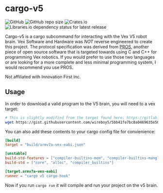 # cargo-v5
![GitHub](https://img.shields.io/github/license/vexrs-os/cargo-v5?style=flat-square)
![GitHub repo size](https://img.shields.io/github/repo-size/vexrs-os/cargo-v5?style=flat-square)
![Crates.io](https://img.shields.io/crates/v/cargo-v5?style=flat-square)
![Libraries.io dependency status for latest release](https://img.shields.io/librariesio/release/cargo/cargo-v5?style=flat-square)


Cargo-v5 is a cargo subcommand for interacting with the Vex V5 robot brain.
Vex Software and Hardware was *NOT* reverse engineered to create this project. The protocol specification was derived from [PROS](https://pros.cs.purdue.edu), another piece of open source software that is targeted towards using C and C++ for programming Vex robotics. If you would prefer to use those two languages or are looking for a more complete and less minimal programming system, I would recommend you use PROS.

Not affiliated with Innovation First Inc.


## Usage

In order to download a valid program to the V5 brain, you will need to a vex target:
```bash
# This is slightly modified from the target found here: https://gitlab.com/qvex/vex-rt/-/blob/master/armv7a-vex-eabi.json
wget https://gist.githubusercontent.com/wireboy5/5bb41fe7bc8a0469635e56a3076946bf/raw/6699b6bed011447c724a4589dc3acb1e2ce61585/armv7a-vex-eabi.json
```

You can also add these contents to your cargo config file for convienience:
```toml
[build]
target = "build/armv7a-vex-eabi.json"

[unstable]
build-std-features = ["compiler-builtins-mem", "compiler-builtins-mangled-names"]
build-std = ["core", "alloc", "compiler_builtins"]

[target.armv7a-vex-eabi]
runner = "cargo v5 cargo-hook"

```

Now if you run `cargo run` it will compile and run your project on the v5 brain.

